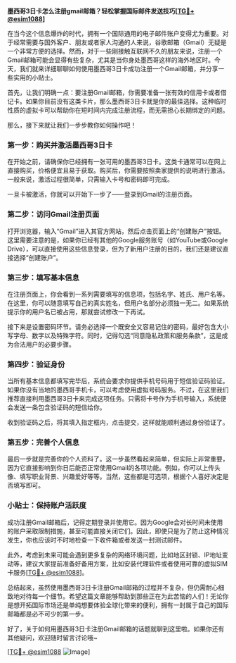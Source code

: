 **墨西哥3日卡怎么注册gmail邮箱？轻松掌握国际邮件发送技巧[[TG💪+ @esim1088](https://t.me/s/esim1088)]**

在当今这个信息爆炸的时代，拥有一个国际通用的电子邮件账户变得尤为重要。对于经常需要与国外客户、朋友或者家人沟通的人来说，谷歌邮箱（Gmail）无疑是一个非常方便的选择。然而，对于一些刚接触互联网不久的朋友来说，注册一个Gmail邮箱可能会显得有些复杂，尤其是当你身处墨西哥这样的海外地区时。今天，我们就来详细聊聊如何使用墨西哥3日卡成功注册一个Gmail邮箱，并分享一些实用的小贴士。

首先，让我们明确一点：要注册Gmail邮箱，你需要准备一张有效的信用卡或者借记卡。如果你目前没有这类卡片，那么墨西哥3日卡就是你的最佳选择。这种临时性质的虚拟卡可以帮助你在短时间内完成注册流程，而无需担心长期绑定的问题。

那么，接下来就让我们一步步教你如何操作吧！

### 第一步：购买并激活墨西哥3日卡

在开始之前，请确保你已经拥有一张可用的墨西哥3日卡。这类卡通常可以在网上直接购买，价格便宜且易于获取。购买后，你需要按照卖家提供的说明进行激活。一般来说，激活过程很简单，只需输入卡号和密码即可完成。

一旦卡被激活，你就可以开始下一步了——登录到Gmail的注册页面。

### 第二步：访问Gmail注册页面

打开浏览器，输入“Gmail”进入其官方网站，然后点击页面上的“创建账户”按钮。这里需要注意的是，如果你已经有其他的Google服务账号（如YouTube或Google Drive），可以直接使用这些信息登录，但为了新用户注册的目的，我们还是建议直接选择“创建账户”。

### 第三步：填写基本信息

在注册页面上，你会看到一系列需要填写的信息项，包括名字、姓氏、用户名等。在这里，你可以随意填写自己的真实姓名，但用户名部分必须独一无二。如果系统提示你的用户名已被占用，那就尝试修改一下再试。

接下来是设置密码环节。请务必选择一个既安全又容易记住的密码，最好包含大小写字母、数字以及特殊字符。同时，记得勾选“同意隐私政策和服务条款”，这是成为合法用户的必要步骤。

### 第四步：验证身份

当所有基本信息都填写完毕后，系统会要求你提供手机号码用于短信验证码验证。如果你没有当地的墨西哥手机卡，可以考虑使用虚拟号码服务。不过，在这里我们推荐直接利用墨西哥3日卡来完成这项任务。只需将卡号作为手机号输入，系统便会发送一条包含验证码的短信给你。

收到验证码之后，将其填入指定框内，点击提交，这样就能顺利通过身份验证了。

### 第五步：完善个人信息

最后一步就是完善你的个人资料了。这一步虽然看起来简单，但实际上非常重要，因为它直接影响到你日后能否正常使用Gmail的各项功能。例如，你可以上传头像、填写职业背景、兴趣爱好等等。当然，这些都是可选项，根据个人喜好决定是否填写即可。

### 小贴士：保持账户活跃度

成功注册Gmail邮箱后，记得定期登录并使用它。因为Google会对长时间未使用的账户采取限制措施，甚至可能直接关闭它们。因此，即使只是为了防止这种情况发生，你也应该时不时地检查一下收件箱或者发送一封测试邮件。

此外，考虑到未来可能会遇到更多复杂的网络环境问题，比如地区封锁、IP地址变动等，建议大家提前准备好备用方案，比如安装代理软件或者使用可靠的虚拟SIM卡服务[[TG💪+ @esim1088](https://t.me/s/esim1088)]。

总结起来，虽然使用墨西哥3日卡注册Gmail邮箱的过程并不复杂，但仍需耐心细致地对待每一个细节。希望这篇文章能够帮助到那些正在为此苦恼的人们！无论你是想开拓国际市场还是单纯想要体验全球化带来的便利，拥有一封属于自己的国际邮箱都是必不可少的第一步。

好了，关于如何用墨西哥3日卡注册Gmail邮箱的话题就聊到这里啦。如果你还有其他疑问，欢迎随时留言讨论哦~ 

[[TG💪+ @esim1088](https://t.me/s/esim1088) ![Image](https://i.postimg.cc/4NQfJmqS/Snipaste-2025-05-13-00-14-12.png)]